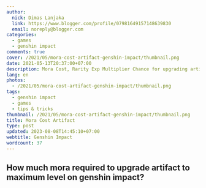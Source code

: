 ```yaml
---
author:
  nick: Dimas Lanjaka
  link: https://www.blogger.com/profile/07981649157148639830
  email: noreply@blogger.com
categories:
  - games
  - genshin impact
comments: true
cover: /2021/05/mora-cost-artifact-genshin-impact/thumbnail.png
date: 2021-05-13T20:37:00+07:00
description: Mora Cost, Rarity Exp Multiplier Chance for upgrading artifact genshin impact
lang: en
photos:
  - /2021/05/mora-cost-artifact-genshin-impact/thumbnail.png
tags:
  - genshin impact
  - games
  - tips & tricks
thumbnail: /2021/05/mora-cost-artifact-genshin-impact/thumbnail.png
title: Mora Cost Artifact
type: post
updated: 2023-08-08T14:45:10+07:00
webtitle: Genshin Impact
wordcount: 37
---
```


<h2>How much mora required to upgrade artifact to maximum level on genshin impact?</h2>
<!-- include mora-cost-artifact-genshin-impact/content.html -->
<!-- css mora-cost-artifact-genshin-impact/style.css -->